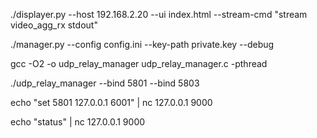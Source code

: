 ./displayer.py --host 192.168.2.20 --ui index.html --stream-cmd "stream video_agg_rx stdout"

./manager.py --config config.ini --key-path private.key --debug


gcc -O2 -o udp_relay_manager udp_relay_manager.c -pthread

./udp_relay_manager --bind 5801 --bind 5803

echo "set 5801 127.0.0.1 6001" | nc 127.0.0.1 9000

echo "status" | nc 127.0.0.1 9000
